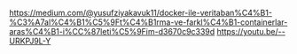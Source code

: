 https://medium.com/@yusufziyakavuk11/docker-ile-veritaban%C4%B1-%C3%A7al%C4%B1%C5%9Ft%C4%B1rma-ve-farkl%C4%B1-containerlar-aras%C4%B1-i%CC%87leti%C5%9Fim-d3670c9c339d
https://youtu.be/--URKPJ9L-Y
